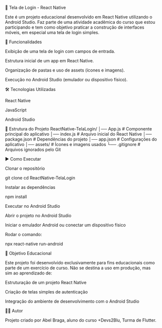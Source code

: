 📱 Tela de Login - React Native

Este é um projeto educacional desenvolvido em React Native utilizando o Android Studio.
Faz parte de uma atividade acadêmica do curso que estou participando e tem como objetivo praticar a construção de interfaces móveis, em especial uma tela de login simples.

🚀 Funcionalidades

Exibição de uma tela de login com campos de entrada.

Estrutura inicial de um app em React Native.

Organização de pastas e uso de assets (ícones e imagens).

Execução no Android Studio (emulador ou dispositivo físico).

🛠️ Tecnologias Utilizadas

React Native

JavaScript

Android Studio

📂 Estrutura do Projeto
ReactNative-TelaLogin/
│── App.js               # Componente principal do aplicativo
│── index.js             # Arquivo inicial do React Native
│── package.json         # Dependências do projeto
│── app.json             # Configurações do aplicativo
│── assets/              # Ícones e imagens usados
└── .gitignore           # Arquivos ignorados pelo Git

▶️ Como Executar

Clonar o repositório

git clone <url-do-repositorio>
cd ReactNative-TelaLogin


Instalar as dependências

npm install


Executar no Android Studio

Abrir o projeto no Android Studio

Iniciar o emulador Android ou conectar um dispositivo físico

Rodar o comando:

npx react-native run-android

🎯 Objetivo Educacional

Este projeto foi desenvolvido exclusivamente para fins educacionais como parte de um exercício de curso.
Não se destina a uso em produção, mas sim ao aprendizado de:

Estruturação de um projeto React Native

Criação de telas simples de autenticação

Integração do ambiente de desenvolvimento com o Android Studio

👨‍💻 Autor

Projeto criado por Abel Braga, aluno do curso +Devs2Blu, Turma de Flutter.
